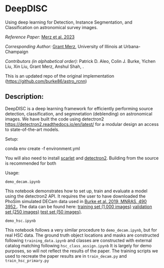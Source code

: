 # DeepDISC
Using deep learning for Detection, Instance Segmentation, and Classification on astronomical survey images.

*Reference Paper:* [Merz et al. 2023](https://academic.oup.com/mnras/article/526/1/1122/7273850)

*Corresponding Author:* 
[Grant Merz](gmerz3@illinois.edu), University of Illinois at Urbana-Champaign

*Contributors (in alphabetical order):* Patrick D. Aleo, Colin J. Burke, Yichen Liu, Xin Liu, Grant Merz, Anshul Shah, .

This is an updated repo of the original implementation (https://github.com/burke86/astro_rcnn)

## Description:

DeepDISC is a deep learning framework for efficiently performing source detection, classification, and segmnetation (deblending) on astronomical images.  We have built the code using detectron2 https://detectron2.readthedocs.io/en/latest/ for a modular design an access to state-of-the-art models. 

Setup:

conda env create -f environment.yml

You will also need to install [scarlet](https://pmelchior.github.io/scarlet/install.html) and [detectron2](https://detectron2.readthedocs.io/en/latest/tutorials/install.html). Building from the source is recommended for both

Usage:
```
demo_decam.ipynb
```
This notebook demonstrates how to set up, train and evaluate a model using the detectron2 API. It requires the user to have downloaded the PhoSim simulated DECam data used in [Burke et al. 2019, MNRAS, 490 3952.](http://adsabs.harvard.edu/doi/10.1093/mnras/stz2845).   The data can be found here: [training set (1,000 images)](https://uofi.box.com/s/svlkblkh5o4a3q3qwu7iks6r21cmmu64) [validation set (250 images)](https://uofi.box.com/s/m22q747nawtxq8e5iihjulpapwlvucr5) [test set (50 images)](https://uofi.box.com/s/bmtkjrj9g832w9qybjd1yc4l6cyqx6cs).

```
demo_hsc.ipynb
```
This notebook follows a very similar procedure to ```demo_decam.ipynb```, but for real HSC data.  The ground truth object locations and masks are constructed following ```training_data.ipynb``` and classes are constructed with external catalog matching following ```hsc_class_assign.ipynb``` It is largely for demo purposes, so will not reflect the results of the paper.  The training scripts we used to recreate the paper results are in ```train_decam.py``` and ```train_hsc_primary.py```  


